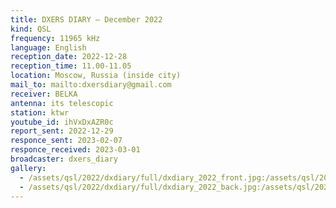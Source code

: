 ```yaml
---
title: DXERS DIARY — December 2022
kind: QSL
frequency: 11965 kHz
language: English
reception_date: 2022-12-28
reception_time: 11.00-11.05
location: Moscow, Russia (inside city)
mail_to: mailto:dxersdiary@gmail.com
receiver: BELKA
antenna: its telescopic
station: ktwr
youtube_id: ihVxDxAZR0c
report_sent: 2022-12-29
responce_sent: 2023-02-07
responce_received: 2023-03-01
broadcaster: dxers_diary
gallery:
  - /assets/qsl/2022/dxdiary/full/dxdiary_2022_front.jpg:/assets/qsl/2022/dxdiary/small/dxdiary_2022_front.jpg
  - /assets/qsl/2022/dxdiary/full/dxdiary_2022_back.jpg:/assets/qsl/2022/dxdiary/small/dxdiary_2022_back.jpg
---
```

